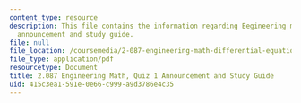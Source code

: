 ```yaml
---
content_type: resource
description: This file contains the information regarding Eegineering math, quiz 1
  announcement and study guide.
file: null
file_location: /coursemedia/2-087-engineering-math-differential-equations-and-linear-algebra-fall-2014/415c3ea1591e0e66c999a9d3786e4c35_MIT2_087F14_Quiz1AnnStuGu.pdf
file_type: application/pdf
resourcetype: Document
title: 2.087 Engineering Math, Quiz 1 Announcement and Study Guide
uid: 415c3ea1-591e-0e66-c999-a9d3786e4c35
---
```

